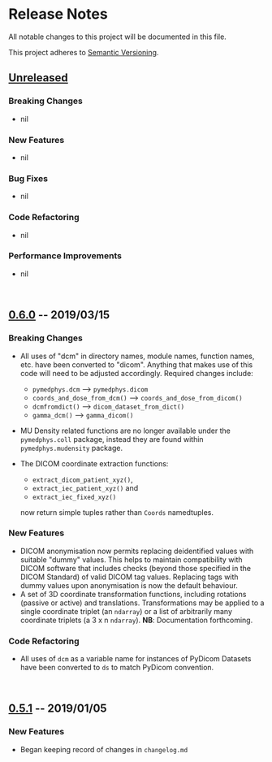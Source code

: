 # Release Notes
All notable changes to this project will be documented in this file.

This project adheres to [Semantic Versioning](https://semver.org/spec/v2.0.0.html).
<br/>


## [Unreleased]

### Breaking Changes
- nil

### New Features
- nil

### Bug Fixes
- nil

### Code Refactoring
- nil

### Performance Improvements
- nil
<br/>


## [0.6.0] -- 2019/03/15

### Breaking Changes
- All uses of "dcm" in directory names, module names, function names, etc.
  have been converted to "dicom". Anything that makes use of this code will need to be
  adjusted accordingly. Required changes include:
    - `pymedphys.dcm` --> `pymedphys.dicom`
    - `coords_and_dose_from_dcm()` --> `coords_and_dose_from_dicom()`
    - `dcmfromdict()` --> `dicom_dataset_from_dict()`
    - `gamma_dcm()` --> `gamma_dicom()`
- MU Density related functions are no longer available under the `pymedphys.coll` package,
  instead they are found within `pymedphys.mudensity` package.
- The DICOM coordinate extraction functions:
    - `extract_dicom_patient_xyz()`,
    - `extract_iec_patient_xyz()` and
    - `extract_iec_fixed_xyz()`

  now return simple tuples rather than `Coords` namedtuples.


### New Features
- DICOM anonymisation now permits replacing deidentified values with suitable "dummy" values. This helps to
  maintain compatibility with DICOM software that includes checks (beyond those specified in the DICOM Standard)
  of valid DICOM tag values. Replacing tags with dummy values upon anonymisation is now the default behaviour.
- A set of 3D coordinate transformation functions, including rotations (passive or active) and translations.
  Transformations may be applied to a single coordinate triplet (an `ndarray`) or a list of arbitrarily many
  coordinate triplets (a 3 x n `ndarray`). **NB**: Documentation forthcoming. 

### Code Refactoring
- All uses of `dcm` as a variable name for instances of PyDicom Datasets have been converted to `ds` to
  match PyDicom convention.

<br/>

## [0.5.1] -- 2019/01/05

### New Features
- Began keeping record of changes in `changelog.md`


[Unreleased]: https://github.com/pymedphys/pymedphys/compare/v0.6.0...master
[0.6.0]: https://github.com/pymedphys/pymedphys/compare/v0.5.1...v0.6.0
[0.5.1]: https://github.com/pymedphys/pymedphys/compare/v0.4.3...v0.5.1
